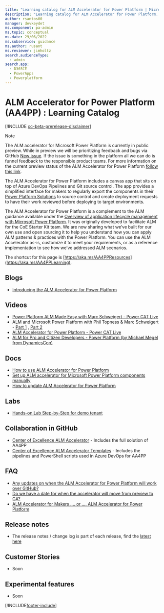 ```yaml
---
title: "Learning catalog for ALM Accelerator for Power Platform | MicrosoftDocs"
description: "Learning catalog for ALM Accelerator for Power Platform. "
author: rsantos00
manager: devkeydet
ms.component: pa-admin
ms.topic: conceptual
ms.date: 29/06/2022
ms.subservice: guidance
ms.author: rusant
ms.reviewer: jimholtz
search.audienceType: 
  - admin
search.app: 
  - D365CE
  - PowerApps
  - Powerplatform
---
```

# ALM Accelerator for Power Platform (AA4PP) : Learning Catalog

[!INCLUDE [cc-beta-prerelease-disclaimer](../../includes/cc-beta-prerelease-disclaimer.md)]

> [!NOTE]
> The ALM accelerator for Microsoft Power Platform is currently in public preview. While in preview we will be prioritizing feedback and bugs via GitHub [New issue](https://github.com/microsoft/coe-starter-kit/labels/alm-accelerator). If the issue is something in the platform all we can do is funnel feedback to the responsible product teams. For more information on the current preview status of the ALM Accelerator for Power Platform [follow this link](https://github.com/microsoft/coe-starter-kit/blob/main/CenterofExcellenceALMAccelerator/PREVIEW.md).

The  ALM Accelerator for Power Platform  includes a canvas app that sits on top of Azure DevOps Pipelines and Git source control. The app provides a simplified interface for makers to regularly export the components in their  [Power Platform Solutions](https://docs.microsoft.com/power-platform/alm/solution-concepts-alm)  to source control and create deployment requests to have their work reviewed before deploying to target environments.

The  ALM Accelerator for Power Platform is a complement to the ALM guidance available under the [Overview of application lifecycle management with Microsoft Power Platform](https://docs.microsoft.com/power-platform/alm/overview-alm). It was originally developed to facilitate ALM for the CoE Starter Kit team. We are now sharing what we’ve built for our own use and open sourcing it to help you understand how you can apply ALM patterns & practices with the Power Platform. You can use the ALM Accelerator as-is, customize it to meet your requirements, or as a reference implementation to see how we’ve addressed ALM scenarios.

The shortcut for this page is [https://aka.ms/AA4PPResources](https://aka.ms/AA4PPLearning).

## Blogs

- [Introducing the ALM Accelerator for Power Platform](https://powerapps.microsoft.com/blog/introducing-the-alm-accelerator-for-power-platform/)

## Videos

- [Power Platform ALM Made Easy with Marc Schweigert - Power CAT Live](https://www.youtube.com/watch?v=aO-CmmGebLk)
- ALM and Microsoft Power Platform with Phil Topness & Marc Schweigert - [Part 1](https://www.youtube.com/watch?v=cMZGMokgkHE) , [Part 2](https://www.youtube.com/watch?v=8H80T4w1MnI)
- [ALM Accelerator for Power Platform - Power CAT Live](https://www.youtube.com/watch?v=daK6LuR9Uuk)
- [ALM for Pro and Citizen Developers - Power Platform (by Michael Megel from DynamicsCon)](https://www.youtube.com/watch?v=lVqxkRUfDhI)

## Docs

- [How to use ALM Accelerator for Power Platform](https://docs.microsoft.com/power-platform/guidance/coe/almacceleratorpowerplatform-components)
- [Set up ALM accelerator for Microsoft Power Platform components manually](https://docs.microsoft.com/power-platform/guidance/coe/setup-almacceleratorpowerplatform)
- [How to update ALM Accelerator for Power Platform](https://docs.microsoft.com/power-platform/guidance/coe/setup-almacceleratorpowerplatform-pipeline-sync)

## Labs

- [Hands-on Lab Step-by-Step for demo tenant](https://github.com/microsoft/coe-starter-kit/tree/main/CenterofExcellenceALMAccelerator/Labs/Demo%20tenant%20setup/)

## Collaboration in GitHub

- [Center of Excellence ALM Accelerator](https://github.com/microsoft/coe-starter-kit/tree/main/CenterofExcellenceALMAccelerator) - Includes the full solution of AA4PP
- [Center of Excellence ALM Accelerator Templates](https://github.com/microsoft/coe-alm-accelerator-templates) - Includes the pipelines and PowerShell scripts used in Azure DevOps for AA4PP

## FAQ

- [Any updates on when the ALM Accelerator for Power Platform will work over GitHub?](https://github.com/microsoft/coe-starter-kit/discussions/2336)
- [Do we have a date for when the accelerator will move from preview to GA?](https://github.com/microsoft/coe-starter-kit/discussions/2334)
- [ALM Accelerator for Makers .... or .... ALM Accelerator for Power Platform](https://github.com/microsoft/coe-starter-kit/discussions/298)

## Release notes

- The release notes / change log is part of each release, find the [latest here](https://github.com/microsoft/coe-starter-kit/releases/)

## Customer Stories

- Soon

## Experimental features

- Soon

[!INCLUDE[footer-include](../../includes/footer-banner.md)]
